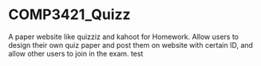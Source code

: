 # COMP3421_Quizz
A paper website like quizziz and kahoot for Homework. Allow users to design their own quiz paper and post them on website with certain ID, and allow other users to join in the exam.
test
